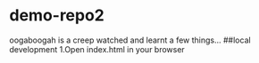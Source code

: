 # demo-repo2
oogaboogah is a creep
watched and learnt a few things...
##local development
1.Open index.html in your browser
